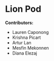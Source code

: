 # Lion Pod

**Contributors:**
- Lauren Caponong
- Krishna Picart
- Artur Lan
- Mesfin Mekonnen
- Diana Elezaj
